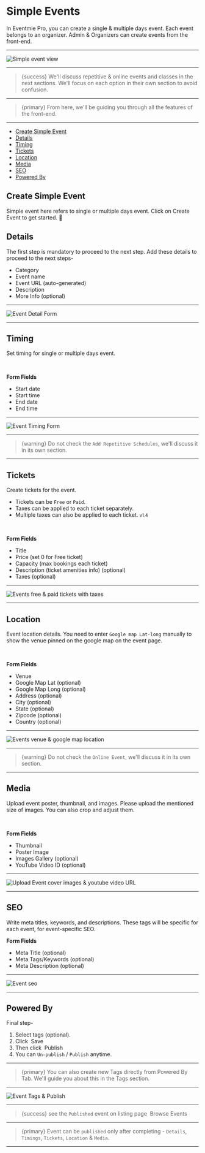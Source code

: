 # Simple Events

In Eventmie Pro, you can create a single & multiple days event. Each event belongs to an organizer. Admin & Organizers can create events from the front-end.

---

![Simple event view](http://eventmie-pro-docs.test/images/events-simple-event-view.jpg "Simple event view")

---

>{success} We'll discuss repetitive & online events and classes in the next sections. We'll focus on each option in their own section to avoid confusion. 

---

>{primary} From here, we'll be guiding you through all the features of the front-end.

---


- [Create Simple Event](#create-simple-event)
- [Details](#Details)
- [Timing](#Timing)
- [Tickets](#Tickets)
- [Location](#Location)
- [Media](#Media)
- [SEO](#SEO)
- [Powered By](#powered-by)


<a name="create-simple-event"></a>
## Create Simple Event

Simple event here refers to single or multiple days event. Click on <larecipe-button type="primary" size="sm" rounded>Create Event</larecipe-button> to get started. 😤


<a name="Details"></a>
## Details

The first step is mandatory to proceed to the next step. Add these details to proceed to the next steps-

- Category
- Event name
- Event URL (auto-generated)
- Description
- More Info (optional)

---

![Event Detail Form](http://eventmie-pro-docs.test/images/events-simple-event-detail.jpg "Event Detail Form")

---


<a name="Timing"></a>
## Timing

Set timing for single or multiple days event.

<br>

**Form Fields**

- Start date
- Start time
- End date
- End time

---

![Event Timing Form](http://eventmie-pro-docs.test/images/events-simple-event-timings.jpg "Event Timing Form")

---

>{warning} Do not check the `Add Repetitive Schedules`, we'll discuss it in its own section. 

---


<a name="Tickets"></a>
## Tickets

Create tickets for the event. 

- Tickets can be `Free` or `Paid`. 
- Taxes can be applied to each ticket separately.
- Multiple taxes can also be applied to each ticket. <small class="v">v1.4</small>

<br>

**Form Fields**

- Title
- Price (set 0 for Free ticket)
- Capacity (max bookings each ticket)
- Description (ticket amenities info) (optional)
- Taxes (optional)

---

![Events free & paid tickets with taxes](http://eventmie-pro-docs.test/images/events-simple-event-ticket.jpg "Events free & paid tickets with taxes")

---


<a name="Location"></a>
## Location

Event location details. You need to enter `Google map Lat-long` manually to show the venue pinned on the google map on the event page.

<br>

**Form Fields**

- Venue
- Google Map Lat (optional)
- Google Map Long (optional)
- Address (optional)
- City (optional)
- State (optional)
- Zipcode (optional)
- Country (optional)

---

![Events venue & google map location](http://eventmie-pro-docs.test/images/events-simple-event-location.jpg "Events venue & google map location")

---

>{warning} Do not check the `Online Event`, we'll discuss it in its own section. 

---


<a name="Media"></a>
## Media

Upload event poster, thumbnail, and images. Please upload the mentioned size of images. You can also crop and adjust them.

<br>

**Form Fields**

- Thumbnail
- Poster Image 
- Images Gallery (optional)
- YouTube Video ID (optional)

---

![Upload Event cover images & youtube video URL](http://eventmie-pro-docs.test/images/events-simple-event-media.jpg "Upload Event cover images & youtube video URL")

---



<a name="SEO"></a>
## SEO

Write meta titles, keywords, and descriptions. These tags will be specific for each event, for event-specific SEO.

**Form Fields**

- Meta Title (optional)
- Meta Tags/Keywords (optional)
- Meta Description (optional)

---

![Event seo](http://eventmie-pro-docs.test/images/events-simple-event-seo.jpg "Event seo")

---


<a name="powered-by"></a>
## Powered By

Final step- 

1. Select tags (optional).
2. Click &nbsp;<larecipe-button type="info" size="sm" rounded>Save</larecipe-button>
3. Then click &nbsp;<larecipe-button type="success" size="sm" rounded>Publish</larecipe-button>
4. You can `Un-publish` / `Publish` anytime. 

---

>{primary} You can also create new Tags directly from Powered By Tab. We'll guide you about this in the Tags section.

---

![Event Tags & Publish](http://eventmie-pro-docs.test/images/events-simple-event-powered-by.jpg "Event Tags & Publish")

---

> {success} see the `Published` event on listing page &nbsp;<larecipe-button type="secondary" size="sm" rounded>Browse Events</larecipe-button>

---

>{primary} Event can be `published` only after completing - `Details`, `Timings`, `Tickets`, `Location` & `Media`.

---